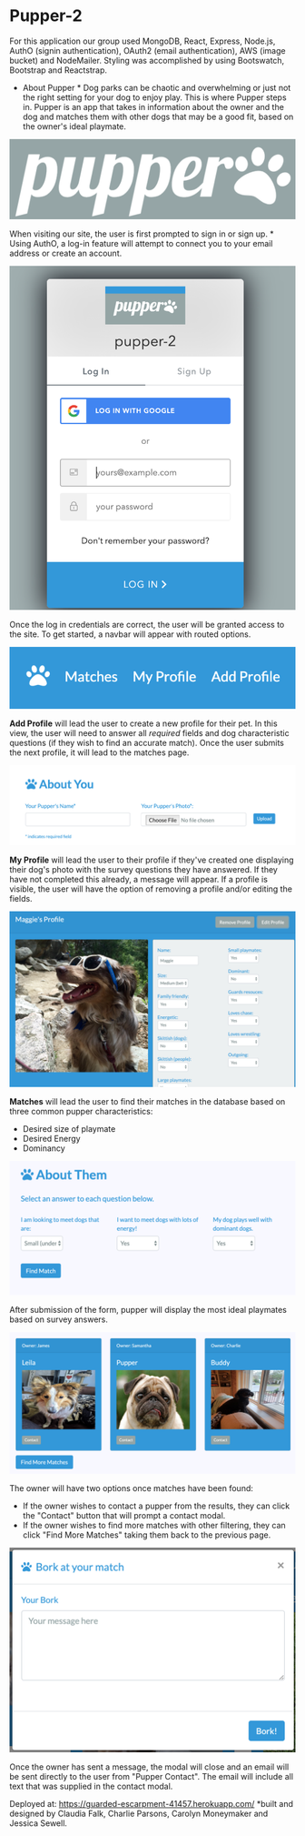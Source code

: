 # Pupper-2

For this application our group used MongoDB, React, Express, Node.js, AuthO (signin authentication), OAuth2 (email authentication), AWS (image bucket) and NodeMailer. Styling was accomplished by using Bootswatch, Bootstrap and Reactstrap. 

* About Pupper *
Dog parks can be chaotic and overwhelming or just not the right setting for your dog to enjoy play. This is where Pupper steps in. Pupper is an app that takes in information about the owner and the dog and matches them with other dogs that may be a good fit, based on the owner's ideal playmate. 

![Pupper Logo Screenshot](./client/public/assets/images/pupperlogo1.png)

When visiting our site, the user is first prompted to sign in or sign up.
    * Using AuthO, a log-in feature will attempt to connect you to your email address or create an account.

![Pupper Auth Screenshot](./client/public/assets/images/pupperauth.png)

Once the log in credentials are correct, the user will be granted access to the site. To get started, a navbar will appear with routed options.

![Pupper Nav Screenshot](./client/public/assets/images/puppernav.png)

**Add Profile** will lead the user to create a new profile for their pet. In this view, the user will need to answer all *required* fields and dog characteristic questions (if they wish to find an accurate match). Once the user submits the next profile, it will lead to the matches page.

![Pupper Survey Screenshot](./client/public/assets/images/puppersurvey.png)

**My Profile** will lead the user to their profile if they've created one displaying their dog's photo with the survey questions they have answered. If they have not completed this already, a message will appear. If a profile is visible, the user will have the option of removing a profile and/or editing the fields.

![Pupper Survey Screenshot](./client/public/assets/images/pupperprofile.png)

**Matches** will lead the user to find their matches in the database based on three common pupper characteristics: 
* Desired size of playmate
* Desired Energy
* Dominancy

![Match Survey Screenshot](./client/public/assets/images/pupperaboutthem.png)
 
After submission of the form, pupper will display the most ideal playmates based on survey answers.

![Match Screenshot](./client/public/assets/images/puppermatches.png)

The owner will have two options once matches have been found:
* If the owner wishes to contact a pupper from the results, they can click the "Contact" button that will prompt a contact modal. 
* If the owner wishes to find more matches with other filtering, they can click "Find More Matches" taking them back to the previous page.

![Bork Screenshot](./client/public/assets/images/pupperborkbox.png)

Once the owner has sent a message, the modal will close and an email will be sent directly to the user from "Pupper Contact". The email will include all text that was supplied in the contact modal. 

Deployed at: https://guarded-escarpment-41457.herokuapp.com/
*built and designed by Claudia Falk, Charlie Parsons, Carolyn Moneymaker and Jessica Sewell.


